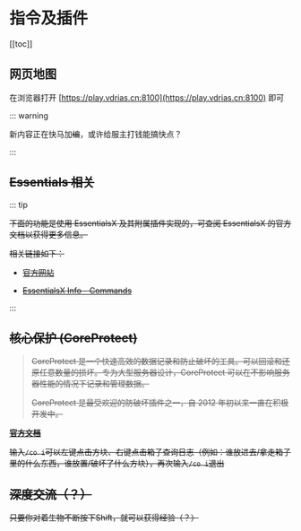 # 指令及插件

[[toc]]

## 网页地图

在浏览器打开 [https://play.vdrias.cn:8100](https://play.vdrias.cn:8100) 即可

::: warning 

新内容正在快马加~~编~~，或许给服主打钱能搞快点？

:::

## ~~Essentials 相关~~

::: tip

~~下面的功能是使用 EssentialsX 及其附属插件实现的，可查阅 EssentialsX 的官方文档以获得更多信息。~~

~~相关链接如下：~~

- ~~[官方网站](https://essentialsx.net/)~~

- ~~[EssentialsX Info - Commands](https://essinfo.xeya.me/commands.html)~~

:::

## ~~核心保护 (CoreProtect)~~
> ~~CoreProtect 是一个快速高效的数据记录和防止破坏的工具。可以回滚和还原任意数量的损坏。专为大型服务器设计，CoreProtect 可以在不影响服务器性能的情况下记录和管理数据。~~
>
> ~~CoreProtect 是最受欢迎的防破坏插件之一，自 2012 年初以来一直在积极开发中。~~

~~[**官方文档**](https://www.spigotmc.org/resources/coreprotect.8631/)~~

~~输入`/co i`可以左键点击方块、右键点击箱子查询日志（例如：谁放进去/拿走箱子里的什么东西，谁放置/破坏了什么方块），再次输入`/co i`退出~~

## ~~深度交流（？）~~

~~只要你对着生物不断按下Shift，就可以获得经验（？）~~
